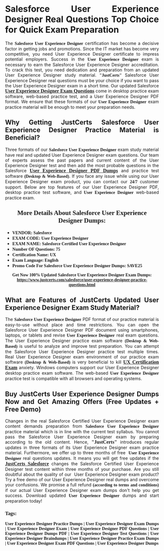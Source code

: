 <h1 style="text-align: justify;"><strong>Salesforce User Experience Designer Real Questions Top Choice for Quick Exam Preparation</strong></h1>

<p style="text-align: justify;">The <span style="font-family:Georgia,serif;"><strong>Salesforce User Experience Designer</strong></span> certification has become a decisive factor in getting jobs and promotions. Since the IT market has become very competitive, you need&nbsp;User Experience Designer certificate to impress potential employers. Success in the&nbsp;<span style="font-family:Georgia,serif;"><strong>User Experience Designer</strong></span> exam is necessary to earn the Salesforce User Experience Designer accreditation. To crack this test, you need dedication and preparation from an updated User Experience Designer study material. <span style="font-size:14px;"><span style="font-family:Georgia,serif;"><strong>&quot;JustCerts&quot;</strong></span></span>&nbsp;Salesforce User Experience Designer real questions must be your choice if you want to pass the&nbsp;User Experience Designer exam in a short time. Our updated Salesforce <a href="https://www.justcerts.com/salesforce/user-experience-designer-practice-questions.html"><span style="font-size:16px;"><span style="font-family:Georgia,serif;"><strong>User Experience Designer Exam Questions</strong></span></span></a> come in desktop practice exam software, web-based practice test, and a User Experience Designer PDF format. We ensure that these formats of our <span style="font-family:Georgia,serif;"><strong>User Experience Designer</strong></span> exam practice material will be enough to meet your preparation needs.</p>

<h2 style="text-align: justify;"><strong>Why Getting JustCerts Salesforce User Experience Designer Practice Material is Beneficial?</strong></h2>

<p style="text-align: justify;">Three formats of our <span style="font-family:Georgia,serif;"><strong>Salesforce User Experience Designer</strong></span> exam study material have real and updated User Experience Designer exam questions. Our team of experts assess the past papers and current content of the User Experience Designer test and then add the most probable questions in the Salesforce <a href="https://www.justcerts.com/salesforce/user-experience-designer-practice-questions.html"><span style="font-size:16px;"><span style="font-family:Georgia,serif;"><strong>User Experience Designer PDF Dumps</strong></span></span></a>&nbsp;and practice test software <span style="font-family:Georgia,serif;"><strong>(Desktop &amp; Web-Based)</strong></span>. If you face any issue while using our&nbsp;User Experience Designer exam product, you can contact our <span style="font-family:Georgia,serif;"><strong>24/7</strong></span> customer support. Below are top features of our User Experience Designer&nbsp;PDF, desktop practice test software, and<span style="font-family:Georgia,serif;"><strong>&nbsp;User Experience Designer</strong></span> web-based practice exam.</p>

<h2 style="text-align: center;"><strong><span style="font-family:Georgia,serif;">More Details About Salesforce User Experience Designer Dumps:</span></strong></h2>

<ul>
	<li style="text-align: justify;"><span style="font-size:14px;"><span style="font-family:Georgia,serif;"><strong>VENDOR: Salesforce</strong></span></span></li>
	<li style="text-align: justify;"><span style="font-size:14px;"><span style="font-family:Georgia,serif;"><strong>EXAM CODE: User Experience Designer</strong></span></span></li>
	<li style="text-align: justify;"><span style="font-size:14px;"><span style="font-family:Georgia,serif;"><strong>EXAM NAME: Salesforce Certified User Experience Designer</strong></span></span></li>
	<li style="text-align: justify;"><span style="font-size:14px;"><span style="font-family:Georgia,serif;"><strong>Number OF Questions: 75</strong></span></span></li>
	<li style="text-align: justify;"><span style="font-size:14px;"><span style="font-family:Georgia,serif;"><strong>Certification Name: UX</strong></span></span></li>
	<li style="text-align: justify;"><span style="font-size:14px;"><span style="font-family:Georgia,serif;"><strong>Exam Language: English</strong></span></span></li>
	<li style="text-align: justify;"><span style="font-size:14px;"><span style="font-family:Georgia,serif;"><strong>Promo Code For Salesforce User Experience Designer Dumps: SAVE25</strong></span></span></li>
</ul>

<p style="text-align: center;"><strong><span style="font-family:Georgia,serif;"><span style="font-size:14px;">Get Now 100% Updated Salesforce User Experience Designer Exam Dumps:</span> <a href="https://www.justcerts.com/salesforce/user-experience-designer-practice-questions.html">https://www.justcerts.com/salesforce/user-experience-designer-practice-questions.html</a></span></strong></p>

<h2 style="text-align: justify;"><strong>What are Features of JustCerts Updated User Experience Designer Exam Study Material?</strong></h2>

<p style="text-align: justify;">The <span style="font-family:Georgia,serif;"><strong>Salesforce User Experience Designer</strong></span> PDF format of our practice material is easy-to-use without place and time restrictions. You can open the Salesforce User Experience Designer PDF document using smartphones, laptops, or tablets and revise <span style="font-family:Georgia,serif;"><strong>User Experience Designer</strong></span> real exam questions. The User Experience Designer practice exam software <span style="font-family:Georgia,serif;"><strong>(Desktop &amp; Web-Based)</strong></span> is useful to analyze and improve test preparation. You can attempt the Salesforce User Experience Designer practice test multiple times. Real&nbsp;User Experience Designer exam environment of our practice exam software <span style="font-family:Georgia,serif;"><strong>(Desktop &amp; Web-Based)</strong></span> is very beneficial to kill <a href="https://www.justcerts.com/salesforce/ux-certification-exams.html"><span style="font-size:16px;"><span style="font-family:Georgia,serif;"><strong>UX Certification Exam</strong></span></span></a> anxiety. Windows computers support our&nbsp;User Experience Designer desktop practice exam software. The web-based <span style="font-family:Georgia,serif;"><strong>User Experience Designer </strong></span>practice test is compatible with all browsers and operating systems.</p>

<h2 style="text-align: justify;"><strong>Buy JustCerts User Experience Designer Dumps Now and Get Amazing Offers (Free Updates + Free Demo)</strong></h2>

<p style="text-align: justify;">Changes in the real Salesforce Certified User Experience Designer&nbsp;exam content demands preparation from <span style="font-family:Georgia,serif;"><strong>Salesforce User Experience Designer</strong></span> practice material which is in line with the current test syllabus. You cannot pass the Salesforce User Experience Designer exam by preparing according to the old content. Hence, <span style="font-size:16px;"><span style="font-family:Georgia,serif;"><strong>&quot;JustCerts&quot;</strong></span></span> introduces regular updates in three formats of its User Experience Designer exam practice material. Furthermore, we offer up to three months of free <span style="font-family:Georgia,serif;"><strong>&nbsp;User Experience Designer </strong></span>real questions updates. It means you will get free updates if the <a href="https://www.justcerts.com/salesforce-certification-exams.html"><span style="font-size:16px;"><span style="font-family:Georgia,serif;"><strong>JustCerts Salesforce</strong></span></span></a> changes the Salesforce Certified User Experience Designer test content within three months of your purchase. Are you still doubtful about the quality of our&nbsp; User Experience Designer exam product? Try a free demo of our User Experience Designer real dumps and overcome your confusions. We promise a full refund <span style="font-family:Georgia,serif;"><strong>(according to terms and conditions)</strong></span> if our actual&nbsp;User Experience Designer exam dumps don&#39;t help you get success. Download updated<span style="font-family:Georgia,serif;"><strong>&nbsp;User Experience Designer</strong></span> dumps and start preparation today!</p>

<h3 style="text-align: justify;"><span style="font-family:Georgia,serif;"><strong>Tags:</strong></span></h3>

<p style="text-align: justify;"><span style="font-family:Georgia,serif;"><strong>User Experience Designer Practice Dumps | User Experience Designer Exam Dumps | User Experience Designer Exam | User Experience Designer PDF Questions | User Experience Designer Dumps PDF | User Experience Designer Test Questions | User Experience Designer Braindumps | User Experience Designer Practice Exam Dumps | User Experience Designer Exam PDF Questions | User Experience Designer Dumps</strong></span></p>
